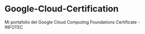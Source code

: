 # Google-Cloud-Certification
Mi portafolio del Google Cloud Computing Foundations Certificate - INFOTEC
